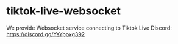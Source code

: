 # tiktok-live-websocket
We provide Websocket service connecting to Tiktok Live
Discord: https://discord.gg/YsYppxg392

